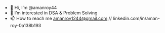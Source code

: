 - 👋 Hi, I’m @amanroy44
- 👀 I’m interested in DSA & Problem Solving
- 📫 How to reach me amanroy1244@gmail.com // linkedin.com/in/aman-roy-0a138b193

<!---
amanroy44/amanroy44 is a ✨ special ✨ repository because its `README.md` (this file) appears on your GitHub profile.
You can click the Preview link to take a look at your changes.
--->
